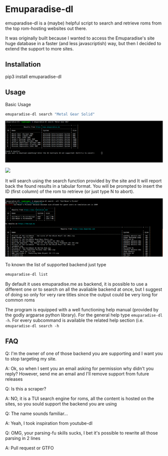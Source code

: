 # Emuparadise-dl

emuparadise-dl is a (maybe) helpful script to search and retrieve roms from the top rom-hosting websites out there.

It was originally built because I wanted to access the Emuparadise's site huge database in a faster (and less javascriptish) way, but then I decided to extend the support to more sites. 

## Installation

pip3 install emuparadise-dl

## Usage

Basic Usage

```bash
emuparadise-dl search "Metal Gear Solid"
```

![](screenshots/simple_search.png)

![](screenshots/simple_search_with_download.png)

It will search using the search function provided by the site and It will report back the found results in a tabular format. You will be prompted to insert the ID (first column) of the rom to retrieve (or just type N to abort).

![](screenshots/all_search.png)

To known the list of supported backend just type

```bash
emuparadise-dl list
```

By default it uses emuparadise.me as backend, it is possible to use a different one or to search on all the avaliable backend at once, but I suggest of doing so only for very rare titles since the output could be very long for common roms 

The program is equipped with a well functioning help manual (provided by the godly argparse python library).
For the general help type ```emuparadise-dl -h```. 
For every subcommand is available the related help section (i.e. ```emuparadise-dl search -h```

## FAQ

Q: I'm the owner of one of those backend you are supporting and I want you to stop targeting my site.

A: Ok, so when I sent you an email asking for permission why didn't you reply? However, send me an email and I'll remove support from future releases

Q: Is this a scraper?

A: NO, it is a TUI search engine for roms, all the content is hosted on the sites, so you sould support the backend you are using

Q: The name sounds familiar...

A: Yeah, I took inspiration from youtube-dl

Q: OMG, your parsing-fu skills sucks, I bet it's possible to rewrite all those parsing in 2 lines

A: Pull request or GTFO
